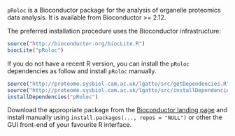 `pRoloc` is a Bioconductor package for the analysis of organelle proteomics data analysis.
It is available from Bioconductor >= 2.12.

The preferred installation procedure uses the Bioconductor infrastructure:

```r
source("http://bioconductor.org/biocLite.R")
biocLite("pRoloc")
```

If you do not have a recent R version, you can install 
the `pRoloc` dependencies as follow and install `pRoloc` manually.

```r
source("http://proteome.sysbiol.cam.ac.uk/lgatto/src/getDependencies.R")
source("http://proteome.sysbiol.cam.ac.uk/lgatto/src/installDependencie.R")
installDependencies("pRoloc")
```

Download the appropriate package from the [Bioconductor landing page](http://www.bioconductor.org/packages/devel/bioc/html/pRoloc.html)
and install manually using `install.packages(..., repos = "NULL")` or other the GUI front-end of your favourite R interface.
